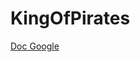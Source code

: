 # KingOfPirates
 
[Doc Google](https://docs.google.com/document/d/1t8C7GJNSF0F-15vzpr42ohlEfDRgueNrDYiKoq64JgY/edit?usp=sharing)
